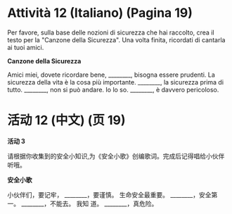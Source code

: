 # Attività 12 (Italiano) (Pagina 19)

Per favore, sulla base delle nozioni di sicurezza che hai raccolto, crea il testo per la "Canzone della Sicurezza". Una volta finita, ricordati di cantarla ai tuoi amici.

**Canzone della Sicurezza**

Amici miei, dovete ricordare bene,
________, bisogna essere prudenti.
La sicurezza della vita è la cosa più importante.
________, la sicurezza prima di tutto.
________, non si può andare.
Io lo so.
________, è davvero pericoloso.

# 活动 12 (中文) (页 19)

**活动 3**

请根据你收集到的安全小知识,为《安全小歌》创编歌词。完成后记得唱给小伙伴听哦。

**安全小歌**

小伙伴们，要记牢，
________，要谨慎。
生命安全最重要。
________，安全第一。
________，不能去。
我知 道。
________，真危险。